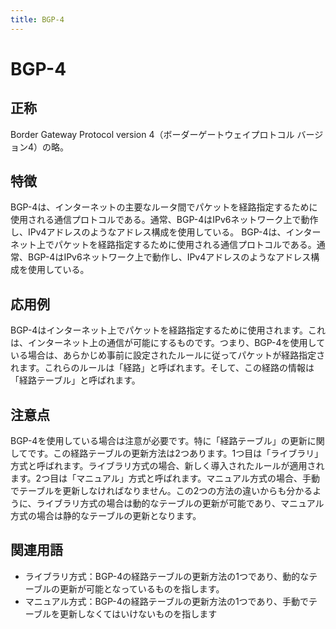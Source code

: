 ```yaml
---
title: BGP-4
---
```


# BGP-4
## 正称
Border Gateway Protocol version 4（ボーダーゲートウェイプロトコル バージョン4）の略。
## 特徴
BGP-4は、インターネットの主要なルータ間でパケットを経路指定するために使用される通信プロトコルである。通常、BGP-4はIPv6ネットワーク上で動作し、IPv4アドレスのようなアドレス構成を使用している。
BGP-4は、インターネット上でパケットを経路指定するために使用される通信プロトコルである。通常、BGP-4はIPv6ネットワーク上で動作し、IPv4アドレスのようなアドレス構成を使用している。
## 応用例
BGP-4はインターネット上でパケットを経路指定するために使用されます。これは、インターネット上の通信が可能にするものです。つまり、BGP-4を使用している場合は、あらかじめ事前に設定されたルールに従ってパケットが経路指定されます。これらのルールは「経路」と呼ばれます。そして、この経路の情報は「経路テーブル」と呼ばれます。
## 注意点
BGP-4を使用している場合は注意が必要です。特に「経路テーブル」の更新に関してです。この経路テーブルの更新方法は2つあります。1つ目は「ライブラリ」方式と呼ばれます。ライブラリ方式の場合、新しく導入されたルールが適用されます。2つ目は「マニュアル」方式と呼ばれます。マニュアル方式の場合、手動でテーブルを更新しなければなりません。この2つの方法の違いからも分かるように、ライブラリ方式の場合は動的なテーブルの更新が可能であり、マニュアル方式の場合は静的なテーブルの更新となります。
## 関連用語
* ライブラリ方式：BGP-4の経路テーブルの更新方法の1つであり、動的なテーブルの更新が可能となっているものを指します。 
* マニュアル方式：BGP-4の経路テーブルの更新方法の1つであり、手動でテーブルを更新しなくてはいけないものを指します